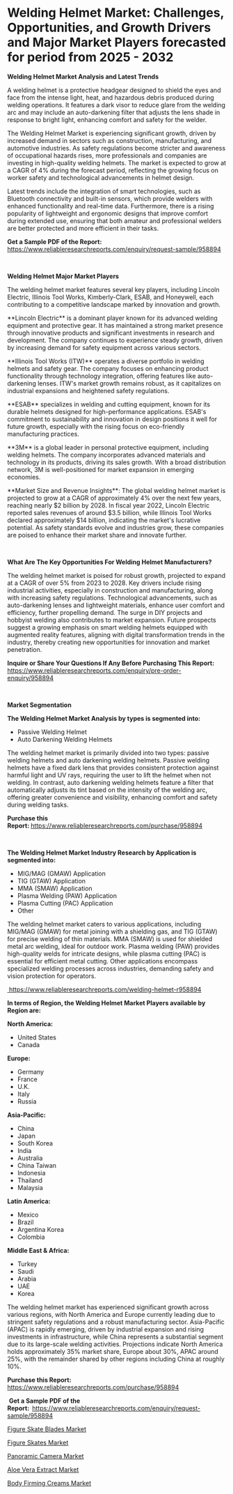<p><h1>Welding Helmet Market: Challenges, Opportunities, and Growth Drivers and Major Market Players forecasted for period from 2025 - 2032</h1></p><p><strong>Welding Helmet Market Analysis and Latest Trends</strong></p>
<p><p>A welding helmet is a protective headgear designed to shield the eyes and face from the intense light, heat, and hazardous debris produced during welding operations. It features a dark visor to reduce glare from the welding arc and may include an auto-darkening filter that adjusts the lens shade in response to bright light, enhancing comfort and safety for the welder.</p><p>The Welding Helmet Market is experiencing significant growth, driven by increased demand in sectors such as construction, manufacturing, and automotive industries. As safety regulations become stricter and awareness of occupational hazards rises, more professionals and companies are investing in high-quality welding helmets. The market is expected to grow at a CAGR of 4% during the forecast period, reflecting the growing focus on worker safety and technological advancements in helmet design.</p><p>Latest trends include the integration of smart technologies, such as Bluetooth connectivity and built-in sensors, which provide welders with enhanced functionality and real-time data. Furthermore, there is a rising popularity of lightweight and ergonomic designs that improve comfort during extended use, ensuring that both amateur and professional welders are better protected and more efficient in their tasks.</p></p>
<p><strong>Get a Sample PDF of the Report:&nbsp;</strong> <a href="https://www.reliableresearchreports.com/enquiry/request-sample/958894?utm_campaign=32&utm_medium=2&utm_source=Github&utm_content=ia&utm_term=08022025&utm_id=welding-helmet">https://www.reliableresearchreports.com/enquiry/request-sample/958894</a></p>
<p>&nbsp;</p>
<p><strong>Welding Helmet Major Market Players</strong></p>
<p><p>The welding helmet market features several key players, including Lincoln Electric, Illinois Tool Works, Kimberly-Clark, ESAB, and Honeywell, each contributing to a competitive landscape marked by innovation and growth.</p><p>**Lincoln Electric** is a dominant player known for its advanced welding equipment and protective gear. It has maintained a strong market presence through innovative products and significant investments in research and development. The company continues to experience steady growth, driven by increasing demand for safety equipment across various sectors.</p><p>**Illinois Tool Works (ITW)** operates a diverse portfolio in welding helmets and safety gear. The company focuses on enhancing product functionality through technology integration, offering features like auto-darkening lenses. ITW's market growth remains robust, as it capitalizes on industrial expansions and heightened safety regulations.</p><p>**ESAB** specializes in welding and cutting equipment, known for its durable helmets designed for high-performance applications. ESAB's commitment to sustainability and innovation in design positions it well for future growth, especially with the rising focus on eco-friendly manufacturing practices.</p><p>**3M** is a global leader in personal protective equipment, including welding helmets. The company incorporates advanced materials and technology in its products, driving its sales growth. With a broad distribution network, 3M is well-positioned for market expansion in emerging economies.</p><p>**Market Size and Revenue Insights**: The global welding helmet market is projected to grow at a CAGR of approximately 4% over the next few years, reaching nearly $2 billion by 2028. In fiscal year 2022, Lincoln Electric reported sales revenues of around $3.5 billion, while Illinois Tool Works declared approximately $14 billion, indicating the market's lucrative potential. As safety standards evolve and industries grow, these companies are poised to enhance their market share and innovate further.</p></p>
<p>&nbsp;</p>
<p><strong>What Are The Key Opportunities For Welding Helmet Manufacturers?</strong></p>
<p><p>The welding helmet market is poised for robust growth, projected to expand at a CAGR of over 5% from 2023 to 2028. Key drivers include rising industrial activities, especially in construction and manufacturing, along with increasing safety regulations. Technological advancements, such as auto-darkening lenses and lightweight materials, enhance user comfort and efficiency, further propelling demand. The surge in DIY projects and hobbyist welding also contributes to market expansion. Future prospects suggest a growing emphasis on smart welding helmets equipped with augmented reality features, aligning with digital transformation trends in the industry, thereby creating new opportunities for innovation and market penetration.</p></p>
<p><strong>Inquire or Share Your Questions If Any Before Purchasing This Report:</strong> <a href="https://www.reliableresearchreports.com/enquiry/pre-order-enquiry/958894?utm_campaign=32&utm_medium=2&utm_source=Github&utm_content=ia&utm_term=08022025&utm_id=welding-helmet">https://www.reliableresearchreports.com/enquiry/pre-order-enquiry/958894</a></p>
<p>&nbsp;</p>
<p><strong>Market Segmentation</strong></p>
<p><strong>The Welding Helmet Market Analysis by types is segmented into:</strong></p>
<p><ul><li>Passive Welding Helmet</li><li>Auto Darkening Welding Helmets</li></ul></p>
<p><p>The welding helmet market is primarily divided into two types: passive welding helmets and auto darkening welding helmets. Passive welding helmets have a fixed dark lens that provides consistent protection against harmful light and UV rays, requiring the user to lift the helmet when not welding. In contrast, auto darkening welding helmets feature a filter that automatically adjusts its tint based on the intensity of the welding arc, offering greater convenience and visibility, enhancing comfort and safety during welding tasks.</p></p>
<p><strong>Purchase this Report:&nbsp;</strong><a href="https://www.reliableresearchreports.com/purchase/958894?utm_campaign=32&utm_medium=2&utm_source=Github&utm_content=ia&utm_term=08022025&utm_id=welding-helmet">https://www.reliableresearchreports.com/purchase/958894</a></p>
<p>&nbsp;</p>
<p><strong>The Welding Helmet Market Industry Research by Application is segmented into:</strong></p>
<p><ul><li>MIG/MAG (GMAW) Application</li><li>TIG (GTAW) Application</li><li>MMA (SMAW) Application</li><li>Plasma Welding (PAW) Application</li><li>Plasma Cutting (PAC) Application</li><li>Other</li></ul></p>
<p><p>The welding helmet market caters to various applications, including MIG/MAG (GMAW) for metal joining with a shielding gas, and TIG (GTAW) for precise welding of thin materials. MMA (SMAW) is used for shielded metal arc welding, ideal for outdoor work. Plasma welding (PAW) provides high-quality welds for intricate designs, while plasma cutting (PAC) is essential for efficient metal cutting. Other applications encompass specialized welding processes across industries, demanding safety and vision protection for operators.</p></p>
<p><a href="https://www.reliableresearchreports.com/welding-helmet-r958894?utm_campaign=32&utm_medium=2&utm_source=Github&utm_content=ia&utm_term=08022025&utm_id=welding-helmet">&nbsp;https://www.reliableresearchreports.com/welding-helmet-r958894</a></p>
<p><strong>In terms of Region, the Welding Helmet Market Players available by Region are:</strong></p>
<p>
    <p> <strong> North America: </strong>
        <ul>
            <li>United States</li>
            <li>Canada</li>
        </ul>
        </p> 
    <p> <strong> Europe: </strong>
        <ul>
            <li>Germany</li>
            <li>France</li>
            <li>U.K.</li>
            <li>Italy</li>
            <li>Russia</li>
        </ul>
        </p> 
    <p> <strong> Asia-Pacific: </strong>
        <ul>
            <li>China</li>
            <li>Japan</li>
            <li>South Korea</li>
            <li>India</li>
            <li>Australia</li>
            <li>China Taiwan</li>
            <li>Indonesia</li>
            <li>Thailand</li>
            <li>Malaysia</li>
        </ul>
        </p> 
    <p> <strong> Latin America: </strong>
        <ul>
            <li>Mexico</li>
            <li>Brazil</li>
            <li>Argentina Korea</li>
            <li>Colombia</li>
        </ul>
        </p> 
    <p> <strong> Middle East & Africa: </strong>
        <ul>
            <li>Turkey</li>
            <li>Saudi</li>
            <li>Arabia</li>
            <li>UAE</li>
            <li>Korea</li>
        </ul>
    </p>
    </p>
<p><p>The welding helmet market has experienced significant growth across various regions, with North America and Europe currently leading due to stringent safety regulations and a robust manufacturing sector. Asia-Pacific (APAC) is rapidly emerging, driven by industrial expansion and rising investments in infrastructure, while China represents a substantial segment due to its large-scale welding activities. Projections indicate North America holds approximately 35% market share, Europe about 30%, APAC around 25%, with the remainder shared by other regions including China at roughly 10%.</p></p>
<p><strong>Purchase this Report: </strong><a href="https://www.reliableresearchreports.com/purchase/958894?utm_campaign=32&utm_medium=2&utm_source=Github&utm_content=ia&utm_term=08022025&utm_id=welding-helmet">https://www.reliableresearchreports.com/purchase/958894</a></p>
<p>&nbsp;<strong>Get a Sample PDF of the Report:&nbsp;&nbsp;</strong><a href="https://www.reliableresearchreports.com/enquiry/request-sample/958894?utm_campaign=32&utm_medium=2&utm_source=Github&utm_content=ia&utm_term=08022025&utm_id=welding-helmet">https://www.reliableresearchreports.com/enquiry/request-sample/958894</a></p>
<p><strong></strong></p>
<p><p><a href="https://github.com/lynlynyusay/Market-Research-Report-List-1/blob/main/figure-skate-blades-market.md?utm_campaign=32&utm_medium=2&utm_source=Github&utm_content=ia&utm_term=08022025&utm_id=welding-helmet">Figure Skate Blades Market</a></p><p><a href="https://github.com/spoorsusama/Market-Research-Report-List-1/blob/main/figure-skates-market.md?utm_campaign=32&utm_medium=2&utm_source=Github&utm_content=ia&utm_term=08022025&utm_id=welding-helmet">Figure Skates Market</a></p><p><a href="https://github.com/tandiapannas/Market-Research-Report-List-1/blob/main/panoramic-camera-market.md?utm_campaign=32&utm_medium=2&utm_source=Github&utm_content=ia&utm_term=08022025&utm_id=welding-helmet">Panoramic Camera Market</a></p><p><a href="https://github.com/azorrotutus/Market-Research-Report-List-1/blob/main/aloe-vera-extract-market.md?utm_campaign=32&utm_medium=2&utm_source=Github&utm_content=ia&utm_term=08022025&utm_id=welding-helmet">Aloe Vera Extract Market</a></p><p><a href="https://github.com/calfiltinor/Market-Research-Report-List-1/blob/main/body-firming-creams-market.md?utm_campaign=32&utm_medium=2&utm_source=Github&utm_content=ia&utm_term=08022025&utm_id=welding-helmet">Body Firming Creams Market</a></p></p>